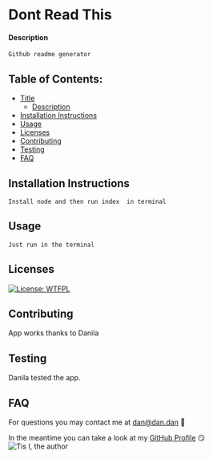 
# Dont Read This
  
#### Description
  ``` 
  Github readme generator
  ```

## Table of Contents:
- [Title](#Dont%20Read%20This)
  * [Description](#description)
- [Installation Instructions](#installation%20instructions)
- [Usage](#usage)
- [Licenses](#licenses)
- [Contributing](#contributing)
- [Testing](#testing)
- [FAQ](#faq)

## Installation Instructions
```
Install node and then run index  in terminal
```

## Usage
```
Just run in the terminal
```

## Licenses
[![License: WTFPL](https://img.shields.io/badge/License-WTFPL-brightgreen.svg)](http://www.wtfpl.net/about/)<br/>

## Contributing
App works thanks to Danila

## Testing
Danila tested the app.

## FAQ

For questions you may contact me at [dan@dan.dan](dan@dan.dan) :thinking:

In the meantime you can take a look at my [GitHub Profile](https://github.com/corhydare) :smirk:
![Tis I, the author](https://github.com/corhydare.png?size=200)
  

